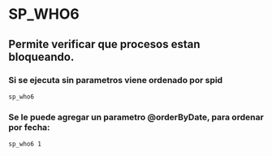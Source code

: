 # SP_WHO6

## Permite verificar que procesos estan bloqueando.

### Si se ejecuta sin parametros viene ordenado por spid

```
sp_who6
```

### Se le puede agregar un parametro @orderByDate, para ordenar por fecha:

```
sp_who6 1
```

